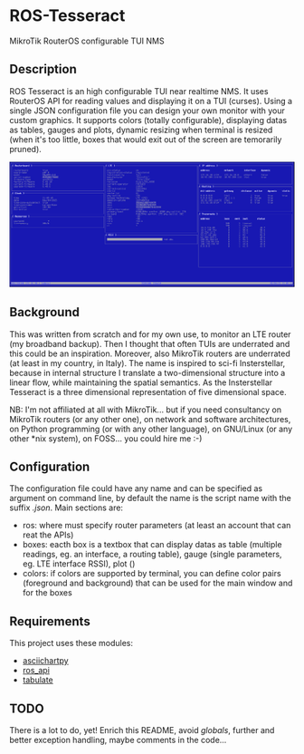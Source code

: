 # ROS-Tesseract
MikroTik RouterOS configurable TUI NMS

## Description

ROS Tesseract is an high configurable TUI near realtime NMS. It uses RouterOS API for reading values and displaying it on a TUI (curses). Using a single JSON configuration file you can design your own monitor with your custom graphics.
It supports colors (totally configurable), displaying datas as tables, gauges and plots, dynamic resizing when terminal is resized (when it's too little, boxes that would exit out of the screen are temorarily pruned). 

![screnshot](screenshot.png)

## Background

This was written from scratch and for my own use, to monitor an LTE router (my broadband backup). Then I thought that often TUIs are underrated and this could be an inspiration. Moreover, also MikroTik routers are underrated (at least in my country, in Italy). 
The name is inspired to sci-fi Insterstellar, because in internal structure I translate a two-dimensional structure into a linear flow, while maintaining the spatial semantics. As the Insterstellar Tesseract is a three dimensional representation of five dimensional space.

NB: I'm not affiliated at all with MikroTik... but if you need consultancy on MikroTik routers (or any other one), on network and software architectures, on Python programming (or with any other language), on GNU/Linux (or any other *nix system), on FOSS... you could hire me :-)

## Configuration

The configuration file could have any name and can be specified as argument on command line, by default the name is the script name with the suffix *.json*.
Main sections are:
 * ros: where must specify router parameters (at least an account that can reat the APIs)
 * boxes: eacth box is a textbox that can display datas as table (multiple readings, eg. an interface, a routing table), gauge (single parameters, eg. LTE interface RSSI), plot ()
 * colors: if colors are supported by terminal, you can define color pairs (foreground and background) that can be used for the main window and for the boxes

## Requirements

This project uses these modules:
 * [asciichartpy](https://github.com/kroitor/asciichart)
 * [ros_api](https://github.com/LaiArturs/RouterOS_API)
 * [tabulate](https://github.com/astanin/python-tabulate)

## TODO

There is a lot to do, yet! Enrich this README, avoid *globals*, further and better exception handling, maybe comments in the code...
